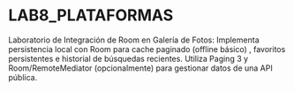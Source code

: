 # LAB8_PLATAFORMAS
Laboratorio de Integración de Room en Galería de Fotos: Implementa persistencia local con Room para cache paginado (offline básico) , favoritos persistentes e historial de búsquedas recientes. Utiliza Paging 3 y Room/RemoteMediator (opcionalmente) para gestionar datos de una API pública.

